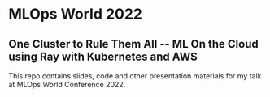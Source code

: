 # MLOps World 2022

## One Cluster to Rule Them All -- ML On the Cloud using Ray with Kubernetes and AWS

This repo contains slides, code and other presentation materials for my talk
at MLOps World Conference 2022.
